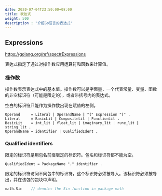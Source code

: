 ```yaml
---
date: 2020-07-04T23:50:00+08:00
title: 表达式
weight: 500
description : "介绍Go语言的表达式"
---
```




## Expressions

https://golang.org/ref/spec#Expressions

表达式指定了通过对操作数应用运算符和函数来计算值。

### 操作数

操作数表示表达式中的基本值。操作数可以是字面量，一个代表常量、变量、函数的非空标识符（可能是限定的），或者带括号内的表达式。

空白的标识符只能作为操作数出现在赋值的左侧。

```
Operand     = Literal | OperandName | "(" Expression ")" .
Literal     = BasicLit | CompositeLit | FunctionLit .
BasicLit    = int_lit | float_lit | imaginary_lit | rune_lit | string_lit .
OperandName = identifier | QualifiedIdent .
```

### Qualified identifiers

限定的标识符是用包名前缀限定的标识符。包名和标识符都不能为空。

```
QualifiedIdent = PackageName "." identifier .
```

限定的标识符访问不同包中的标识符，这个标识符必须被导入。该标识符必须被导出，并在该包的包块中声明。

```go
math.Sin	// denotes the Sin function in package math
```